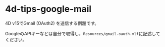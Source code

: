 # 4d-tips-google-mail
4D v15でGmail (OAuth2) を送信する例題です。

GoogleのAPIキーなどは自分で取得し，``Resources/gmail-oauth.xlf``に記述してください。
